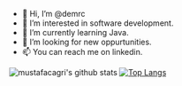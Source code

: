 - 👋 Hi, I’m @demrc
- 👀 I’m interested in software development.
- 🌱 I’m currently learning Java.
- 💞️ I’m looking for new oppurtunities.
- 📫 You can reach me on linkedin.

![mustafacagri's github stats](https://github-readme-stats.vercel.app/api?username=demrc&show_icons=true&theme=tokyonight)
[![Top Langs](https://github-readme-stats.vercel.app/api/top-langs/?username=demrc)](https://github.com/anuraghazra/github-readme-stats)
